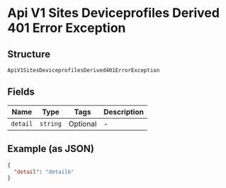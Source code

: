 
# Api V1 Sites Deviceprofiles Derived 401 Error Exception

## Structure

`ApiV1SitesDeviceprofilesDerived401ErrorException`

## Fields

| Name | Type | Tags | Description |
|  --- | --- | --- | --- |
| `detail` | `string` | Optional | - |

## Example (as JSON)

```json
{
  "detail": "detail6"
}
```

